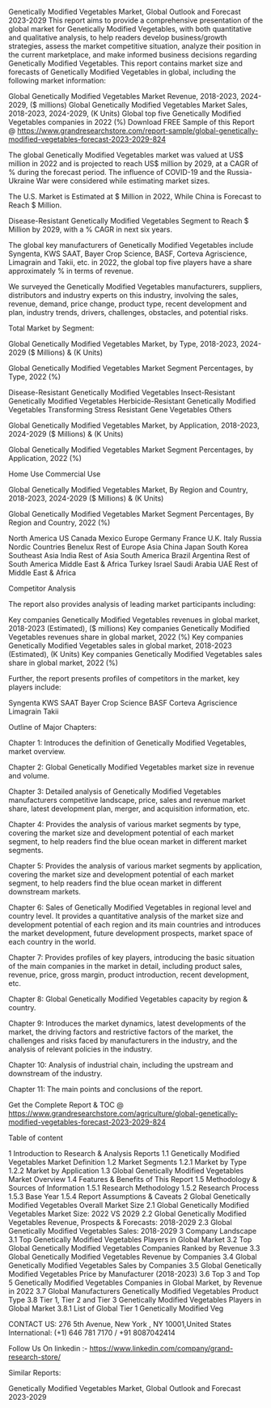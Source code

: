 Genetically Modified Vegetables Market, Global Outlook and Forecast 2023-2029
This report aims to provide a comprehensive presentation of the global market for Genetically Modified Vegetables, with both quantitative and qualitative analysis, to help readers develop business/growth strategies, assess the market competitive situation, analyze their position in the current marketplace, and make informed business decisions regarding Genetically Modified Vegetables. This report contains market size and forecasts of Genetically Modified Vegetables in global, including the following market information:



Global Genetically Modified Vegetables Market Revenue, 2018-2023, 2024-2029, ($ millions)
Global Genetically Modified Vegetables Market Sales, 2018-2023, 2024-2029, (K Units)
Global top five Genetically Modified Vegetables companies in 2022 (%)
Download FREE Sample of this Report @ https://www.grandresearchstore.com/report-sample/global-genetically-modified-vegetables-forecast-2023-2029-824




The global Genetically Modified Vegetables market was valued at US$ million in 2022 and is projected to reach US$ million by 2029, at a CAGR of % during the forecast period. The influence of COVID-19 and the Russia-Ukraine War were considered while estimating market sizes.

The U.S. Market is Estimated at $ Million in 2022, While China is Forecast to Reach $ Million.

Disease-Resistant Genetically Modified Vegetables Segment to Reach $ Million by 2029, with a % CAGR in next six years.

The global key manufacturers of Genetically Modified Vegetables include Syngenta, KWS SAAT, Bayer Crop Science, BASF, Corteva Agriscience, Limagrain and Takii, etc. in 2022, the global top five players have a share approximately % in terms of revenue.

We surveyed the Genetically Modified Vegetables manufacturers, suppliers, distributors and industry experts on this industry, involving the sales, revenue, demand, price change, product type, recent development and plan, industry trends, drivers, challenges, obstacles, and potential risks.

Total Market by Segment:

Global Genetically Modified Vegetables Market, by Type, 2018-2023, 2024-2029 ($ Millions) & (K Units)

Global Genetically Modified Vegetables Market Segment Percentages, by Type, 2022 (%)



Disease-Resistant Genetically Modified Vegetables
Insect-Resistant Genetically Modified Vegetables
Herbicide-Resistant Genetically Modified Vegetables
Transforming Stress Resistant Gene Vegetables
Others


Global Genetically Modified Vegetables Market, by Application, 2018-2023, 2024-2029 ($ Millions) & (K Units)

Global Genetically Modified Vegetables Market Segment Percentages, by Application, 2022 (%)



Home Use
Commercial Use


Global Genetically Modified Vegetables Market, By Region and Country, 2018-2023, 2024-2029 ($ Millions) & (K Units)

Global Genetically Modified Vegetables Market Segment Percentages, By Region and Country, 2022 (%)



North America
US
Canada
Mexico
Europe
Germany
France
U.K.
Italy
Russia
Nordic Countries
Benelux
Rest of Europe
Asia
China
Japan
South Korea
Southeast Asia
India
Rest of Asia
South America
Brazil
Argentina
Rest of South America
Middle East & Africa
Turkey
Israel
Saudi Arabia
UAE
Rest of Middle East & Africa


Competitor Analysis

The report also provides analysis of leading market participants including:



Key companies Genetically Modified Vegetables revenues in global market, 2018-2023 (Estimated), ($ millions)
Key companies Genetically Modified Vegetables revenues share in global market, 2022 (%)
Key companies Genetically Modified Vegetables sales in global market, 2018-2023 (Estimated), (K Units)
Key companies Genetically Modified Vegetables sales share in global market, 2022 (%)


Further, the report presents profiles of competitors in the market, key players include:



Syngenta
KWS SAAT
Bayer Crop Science
BASF
Corteva Agriscience
Limagrain
Takii


Outline of Major Chapters:

Chapter 1: Introduces the definition of Genetically Modified Vegetables, market overview.

Chapter 2: Global Genetically Modified Vegetables market size in revenue and volume.

Chapter 3: Detailed analysis of Genetically Modified Vegetables manufacturers competitive landscape, price, sales and revenue market share, latest development plan, merger, and acquisition information, etc.

Chapter 4: Provides the analysis of various market segments by type, covering the market size and development potential of each market segment, to help readers find the blue ocean market in different market segments.

Chapter 5: Provides the analysis of various market segments by application, covering the market size and development potential of each market segment, to help readers find the blue ocean market in different downstream markets.

Chapter 6: Sales of Genetically Modified Vegetables in regional level and country level. It provides a quantitative analysis of the market size and development potential of each region and its main countries and introduces the market development, future development prospects, market space of each country in the world.

Chapter 7: Provides profiles of key players, introducing the basic situation of the main companies in the market in detail, including product sales, revenue, price, gross margin, product introduction, recent development, etc.

Chapter 8: Global Genetically Modified Vegetables capacity by region & country.

Chapter 9: Introduces the market dynamics, latest developments of the market, the driving factors and restrictive factors of the market, the challenges and risks faced by manufacturers in the industry, and the analysis of relevant policies in the industry.

Chapter 10: Analysis of industrial chain, including the upstream and downstream of the industry.

Chapter 11: The main points and conclusions of the report.

Get the Complete Report & TOC @ https://www.grandresearchstore.com/agriculture/global-genetically-modified-vegetables-forecast-2023-2029-824

Table of content

1 Introduction to Research & Analysis Reports
1.1 Genetically Modified Vegetables Market Definition
1.2 Market Segments
1.2.1 Market by Type
1.2.2 Market by Application
1.3 Global Genetically Modified Vegetables Market Overview
1.4 Features & Benefits of This Report
1.5 Methodology & Sources of Information
1.5.1 Research Methodology
1.5.2 Research Process
1.5.3 Base Year
1.5.4 Report Assumptions & Caveats
2 Global Genetically Modified Vegetables Overall Market Size
2.1 Global Genetically Modified Vegetables Market Size: 2022 VS 2029
2.2 Global Genetically Modified Vegetables Revenue, Prospects & Forecasts: 2018-2029
2.3 Global Genetically Modified Vegetables Sales: 2018-2029
3 Company Landscape
3.1 Top Genetically Modified Vegetables Players in Global Market
3.2 Top Global Genetically Modified Vegetables Companies Ranked by Revenue
3.3 Global Genetically Modified Vegetables Revenue by Companies
3.4 Global Genetically Modified Vegetables Sales by Companies
3.5 Global Genetically Modified Vegetables Price by Manufacturer (2018-2023)
3.6 Top 3 and Top 5 Genetically Modified Vegetables Companies in Global Market, by Revenue in 2022
3.7 Global Manufacturers Genetically Modified Vegetables Product Type
3.8 Tier 1, Tier 2 and Tier 3 Genetically Modified Vegetables Players in Global Market
3.8.1 List of Global Tier 1 Genetically Modified Veg

CONTACT US:
276 5th Avenue, New York , NY 10001,United States
International: (+1) 646 781 7170 / +91 8087042414

Follow Us On linkedin :- https://www.linkedin.com/company/grand-research-store/


Similar Reports:

Genetically Modified Vegetables Market, Global Outlook and Forecast 2023-2029

